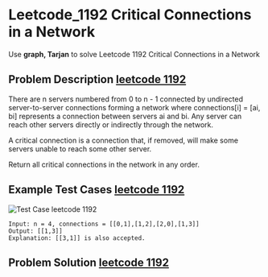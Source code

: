 # Leetcode_1192 Critical Connections in a Network




Use **graph, Tarjan** to solve Leetcode 1192 Critical Connections in a Network
<!--more-->


## Problem Description [leetcode 1192](https://leetcode.com/problems/critical-connections-in-a-network/)
<p>

There are n servers numbered from 0 to n - 1 connected by undirected server-to-server connections forming a network where connections[i] = [ai, bi] represents a connection between servers ai and bi. Any server can reach other servers directly or indirectly through the network.

A critical connection is a connection that, if removed, will make some servers unable to reach some other server.

Return all critical connections in the network in any order.
</p>


## Example Test Cases [leetcode 1192](https://leetcode.com/problems/critical-connections-in-a-network/)


![Test Case leetcode 1192](https://assets.leetcode.com/uploads/2019/09/03/1537_ex1_2.png)
```
Input: n = 4, connections = [[0,1],[1,2],[2,0],[1,3]]
Output: [[1,3]]
Explanation: [[3,1]] is also accepted.
```


## Problem Solution [leetcode 1192](https://leetcode.com/problems/critical-connections-in-a-network/)


```cpp
```





